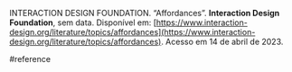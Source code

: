 INTERACTION DESIGN FOUNDATION. “Affordances”. **Interaction Design Foundation**, sem data. Disponível em: [https://www.interaction-design.org/literature/topics/affordances](https://www.interaction-design.org/literature/topics/affordances). Acesso em 14 de abril de 2023.

#reference